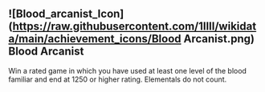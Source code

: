 ## ![Blood_arcanist_Icon](https://raw.githubusercontent.com/1IlIl/wikidata/main/achievement_icons/Blood Arcanist.png) Blood Arcanist


Win a rated game in which you have used at least one level of the blood familiar and end at 1250 or higher rating. Elementals do not count.
